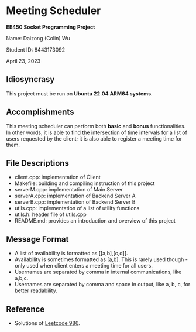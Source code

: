 # Meeting Scheduler

**EE450 Socket Programming Project**

Name: Daizong (Colin) Wu

Student ID: 8443173092

April 23, 2023


## Idiosyncrasy

This project must be run on **Ubuntu 22.04 ARM64 systems**.


## Accomplishments

This meeting scheduler can perform both **basic** and **bonus** functionalities. In other words, it is able to find the intersection of time intervals for a list of users requested by the client; it is also able to register a meeting time for them.


## File Descriptions

- client.cpp: implementation of Client
- Makefile: building and compiling instruction of this project
- serverM.cpp: implementation of Main Server
- serverA.cpp: implementation of Backend Server A
- serverB.cpp: implementation of Backend Server B
- utils.cpp: implementation of a list of utility functions
- utils.h: header file of utils.cpp
- README.md: provides an introduction and overview of this project


## Message Format

- A list of availability is formatted as \[\[a,b\],\[c,d\]\].
- Availability is sometimes formatted as \[a,b\]. This is rarely used though - only used when client enters a meeting time for all users.
- Usernames are separated by comma in internal communications, like a,b,c.
- Usernames are separated by comma and space in output, like a, b, c, for better readability.


## Reference

- Solutions of [Leetcode 986](https://leetcode.com/problems/interval-list-intersections/description/).
